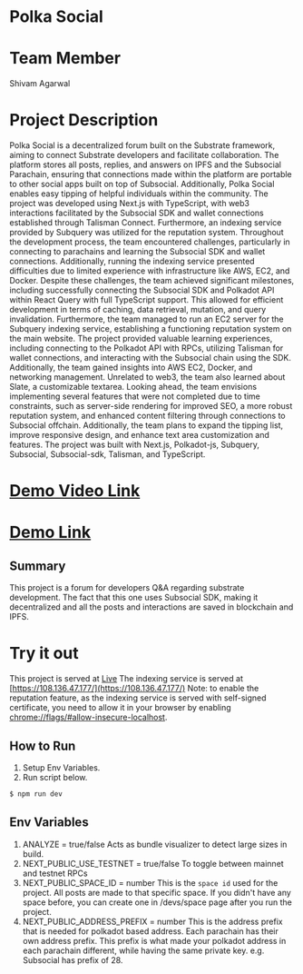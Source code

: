 # Polka Social

# Team Member

Shivam Agarwal

# Project Description

Polka Social is a decentralized forum built on the Substrate framework, aiming to connect Substrate developers and facilitate collaboration. The platform stores all posts, replies, and answers on IPFS and the Subsocial Parachain, ensuring that connections made within the platform are portable to other social apps built on top of Subsocial. Additionally, Polka Social enables easy tipping of helpful individuals within the community. The project was developed using Next.js with TypeScript, with web3 interactions facilitated by the Subsocial SDK and wallet connections established through Talisman Connect. Furthermore, an indexing service provided by Subquery was utilized for the reputation system. Throughout the development process, the team encountered challenges, particularly in connecting to parachains and learning the Subsocial SDK and wallet connections. Additionally, running the indexing service presented difficulties due to limited experience with infrastructure like AWS, EC2, and Docker. Despite these challenges, the team achieved significant milestones, including successfully connecting the Subsocial SDK and Polkadot API within React Query with full TypeScript support. This allowed for efficient development in terms of caching, data retrieval, mutation, and query invalidation. Furthermore, the team managed to run an EC2 server for the Subquery indexing service, establishing a functioning reputation system on the main website. The project provided valuable learning experiences, including connecting to the Polkadot API with RPCs, utilizing Talisman for wallet connections, and interacting with the Subsocial chain using the SDK. Additionally, the team gained insights into AWS EC2, Docker, and networking management. Unrelated to web3, the team also learned about Slate, a customizable textarea. Looking ahead, the team envisions implementing several features that were not completed due to time constraints, such as server-side rendering for improved SEO, a more robust reputation system, and enhanced content filtering through connections to Subsocial offchain. Additionally, the team plans to expand the tipping list, improve responsive design, and enhance text area customization and features. The project was built with Next.js, Polkadot-js, Subquery, Subsocial, Subsocial-sdk, Talisman, and TypeScript.

# [Demo Video Link](https://youtu.be/3k8KESo68CI)

# [Demo Link](https://substrate-stackexchange.vercel.app/)

## Summary

This project is a forum for developers Q&A regarding substrate development.
The fact that this one uses Subsocial SDK, making it decentralized and all the posts and interactions are saved in blockchain and IPFS.


# Try it out

This project is served at [Live](https://substrate-stackexchange.vercel.app/)
The indexing service is served at [https://108.136.47.177/](https://108.136.47.177/)
Note: to enable the reputation feature, as the indexing service is served with self-signed certificate, you need to allow it in your browser by enabling [chrome://flags/#allow-insecure-localhost](chrome://flags/#allow-insecure-localhost).

## How to Run

1. Setup Env Variables.
2. Run script below.

```zsh
$ npm run dev
```

## Env Variables

1. ANALYZE = true/false
   Acts as bundle visualizer to detect large sizes in build.
2. NEXT_PUBLIC_USE_TESTNET = true/false
   To toggle between mainnet and testnet RPCs
3. NEXT_PUBLIC_SPACE_ID = number
   This is the `space id` used for the project. All posts are made to that specific space.
   If you didn't have any space before, you can create one in /devs/space page after you run the project.
4. NEXT_PUBLIC_ADDRESS_PREFIX = number
   This is the address prefix that is needed for polkadot based address. Each parachain has their own address prefix.
   This prefix is what made your polkadot address in each parachain different, while having the same private key.
   e.g. Subsocial has prefix of 28.
